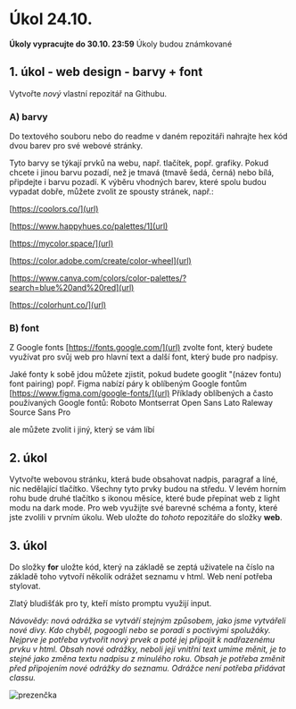 # Úkol 24.10.

**Úkoly vypracujte do 30.10. 23:59**
Úkoly budou známkované

## 1. úkol - web design - barvy + font


Vytvořte *nový* vlastní repozitář na Githubu. 

### A) barvy
Do textového souboru nebo do readme v daném repozitáři nahrajte hex kód dvou barev pro své webové stránky. 

Tyto barvy se týkají prvků na webu, např. tlačítek, popř. grafiky. Pokud chcete i jinou barvu pozadí, než je tmavá (tmavě šedá, černá) nebo bílá, připdejte i barvu pozadí.
K výběru vhodných barev, které spolu budou vypadat dobře, můžete zvolit ze spousty stránek, např.:

[https://coolors.co/](url)

[https://www.happyhues.co/palettes/1](url)

[https://mycolor.space/](url)

[https://color.adobe.com/create/color-wheel](url)

[https://www.canva.com/colors/color-palettes/?search=blue%20and%20red](url)

[https://colorhunt.co/](url)

### B) font

Z Google fonts [https://fonts.google.com/](url) zvolte font, který budete využívat pro svůj web pro hlavní text a další font, který bude pro nadpisy.

Jaké fonty k sobě jdou můžete zjistit, pokud budete googlit "(název fontu) font pairing) popř. Figma nabízí páry k oblíbeným Google fontům [https://www.figma.com/google-fonts/](url)
Příklady oblíbených a často používaných Google fontů: 
Roboto
Montserrat
Open Sans
Lato
Raleway
Source Sans Pro

ale můžete zvolit i jiný, který se vám líbí


## 2. úkol

Vytvořte webovou stránku, která bude obsahovat nadpis, paragraf a líné, nic nedělající tlačítko. Všechny tyto prvky budou na středu. V levém horním rohu bude druhé tlačítko s ikonou měsíce, které bude přepínat web z light modu na dark mode. Pro web využijte své barevné schéma a fonty, které jste zvolili v prvním úkolu.
Web uložte do *tohoto* repozitáře do složky **web**.



## 3. úkol 

Do složky **for** uložte kód, který na základě se zeptá uživatele na číslo na základě toho vytvoří několik odrážet seznamu v html.
Web není potřeba stylovat.


Zlatý bludišťák pro ty, kteří místo promptu využijí input.

*Návovědy: nová odrážka se vytváří stejným způsobem, jako jsme vytvářeli nové divy. Kdo chyběl, pogooglí nebo se poradí s poctivými spolužáky. Nejprve je potřeba vytvořit nový prvek a poté jej připojit k nadřazenému prvku v html. Obsah nové odrážky, neboli její vnitřní text umíme měnit, je to stejné jako změna textu nadpisu z minulého roku. Obsah je potřeba změnit před připojením nové odrážky do seznamu. Odrážce není potřeba přidávat classu.*


![prezenčka](https://github.com/JS-Trebesin/ukol-24-10/assets/84028625/3c9fd339-0ed0-41d1-a0d8-c75e856fc052)
